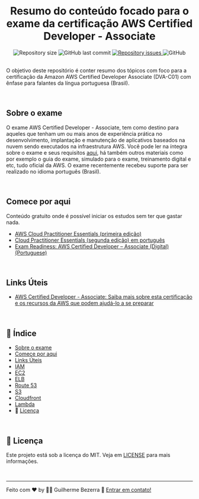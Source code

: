 <h1 align="center">
    <br>
    Resumo do conteúdo focado para o exame da certificação AWS Certified Developer - Associate
</h1>

<div align="center">

  <img alt="Repository size" src="https://img.shields.io/github/repo-size/gbdsantos/aws-certified-developer-associate-roadmap.svg">
  <img alt="GitHub last commit" src="https://img.shields.io/github/last-commit/gbdsantos/aws-certified-developer-associate-roadmap.svg">
  <a href="https://github.com/gbdsantos/aws-certified-developer-associate-roadmap/issues">
    <img alt="Repository issues" src="https://img.shields.io/github/issues/gbdsantos/aws-certified-developer-associate-roadmap.svg">
  </a>
  <img alt="GitHub" src="https://img.shields.io/github/license/gbdsantos/aws-certified-developer-associate-roadmap.svg">
</div>

<br />

O objetivo deste repositório é conter resumo dos tópicos com foco para a certificação da Amazon AWS Certified Developer Associate (DVA-C01) com ênfase para falantes da língua portuguesa (Brasil).

<br />

## Sobre o exame

O exame AWS Certified Developer - Associate, tem como destino para aqueles que tenham um ou mais anos de experiência prática no desenvolvimento, implantação e manutenção de aplicativos baseados na nuvem sendo executados na infraestrutura AWS.
Você pode ler na íntegra sobre o exame e seus requisitos [aqui](https://aws.amazon.com/pt/certification/certified-developer-associate/), há também outros materiais como por exemplo o guia do exame, simulado para o exame, treinamento digital e etc, tudo oficial da AWS.
O exame recentemente recebeu suporte para ser realizado no idioma português (Brasil).

<br />

## Comece por aqui

Conteúdo gratuito onde é possível iniciar os estudos sem ter que gastar nada.

- [AWS Cloud Practitioner Essentials (primeira edição)](https://explore.skillbuilder.aws/learn/course/external/view/elearning/8287/aws-cloud-practitioner-essentials-portuguese)
- [Cloud Practitioner Essentials (segunda edição) em português](https://explore.skillbuilder.aws/learn/course/external/view/elearning/831/aws-cloud-practitioner-essentials-second-edition-portuguese)
- [Exam Readiness: AWS Certified Developer – Associate (Digital) (Portuguese)](https://explore.skillbuilder.aws/learn/course/external/view/elearning/2003/exam-readiness-aws-certified-developer-associate-digital-portuguese)

<br />

## Links Úteis

- [AWS Certified Developer - Associate: Saiba mais sobre esta certificação e os recursos da AWS que podem ajudá-lo a se preparar](https://aws.amazon.com/pt/certification/certified-developer-associate/)

<br />

## :pushpin: Índice

- [Sobre o exame](#sobre-o-exame)
- [Comece por aqui](#comece-por-aqui)
- [Links Úteis](#links-úteis)
- [IAM](https://github.com/gbdsantos/aws-certified-developer-associate-roadmap/blob/master/resumos/1-IAM.md)
- [EC2](https://github.com/gbdsantos/aws-certified-developer-associate-roadmap/blob/master/resumos/2-EC2.md)
- [ELB](https://github.com/gbdsantos/aws-certified-developer-associate-roadmap/blob/master/resumos/3-ELB.md)
- [Route 53](https://github.com/gbdsantos/aws-certified-developer-associate-roadmap/blob/master/resumos/4-Route-53.md)
- [S3](https://github.com/gbdsantos/aws-certified-developer-associate-roadmap/blob/master/resumos/5-S3.md)
- [Cloudfront](https://github.com/gbdsantos/aws-certified-developer-associate-roadmap/blob/master/resumos/6-Cloudfront.md)
- [Lambda](https://github.com/gbdsantos/aws-certified-developer-associate-roadmap/blob/master/resumos/7-Lambda.md)
- :memo: [Licença](#memo-licença)

<br />

## :memo: Licença
Este projeto está sob a licença do MIT. Veja em [LICENSE](https://github.com/gbdsantos/aws-certified-developer-associate-roadmap/blob/master/LICENSE) para mais informações.

<br />

---
Feito com ♥ by :man_astronaut: Guilherme Bezerra :wave: [Entrar em contato!](https://www.linkedin.com/in/gbdsantos/)
